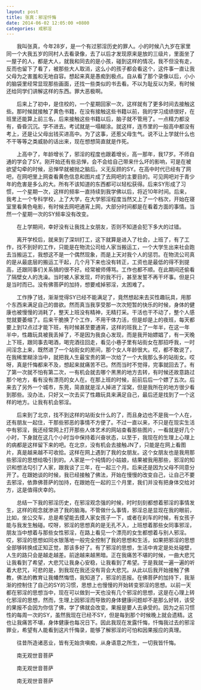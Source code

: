 ```yaml
---
layout: post
title: 张真：邪淫忏悔
date: 2014-06-02 12:05:00 +0800
categories: 戒邪淫
---
```


　　我叫张真，今年28岁，是一个有过邪淫历史的罪人。小的时候八九岁在家里同一个大我五岁的同村人去看录像，去了以后才发现原来是放的三级片，里面坐了一屋子的人，都是大人，就我和同去的是小孩，碰到这样的情况，我不但没有走，反而也留下了看了，被那些大人取消，这么小的孩子都会看这个，这件事一直让我父母为之害羞和无地自容。想起来真是愚痴到极点。自从看了那个录像以后，小小的脑袋里经常显现那些画面，还找一些类似的书去看。不以为耻反以为荣，有时候还给同学们讲解这样的东西。罪大恶极啊。
　　后来上了初中，是住校的，一个星期回家一次，这样就有了更多时间去接触这些。那时候就接触了黄色书籍，在没有接触这些书籍以前，我的学习成绩很好，在班里还能算上前三名，后来接触这些书籍以后，脑子就不管用了。一点精力都没有，昏昏沉沉。学不进去。考试就是一塌糊涂。就这样，连市里的一般高中都没有考上，还是让父母出钱买进高中。为了这事，还惹父母生气。说不让上学就什么也不干等等之类威胁的话出来，现在想想简直就是作死。
　　上高中了，年龄增长了，邪淫的程度也跟着增长，高一那年，我17岁。不师自通的学会了SY。刚开始还有些忌惮，会不会给自己带来什么坏的影响，可是在被欲望勾牵的时候，忌惮早就被抛之脑后。义无反顾的SY。在高中时代已经有了网吧，在网吧里上网查看黄色信息和图片成了去网吧的主要目的。可见网吧对于青少年的危害是多么的大。所有不该知道的东西都可以轻松获得。后来SY形成了习惯，一个星期一次，这样的频率一直持续到我学佛以后，将近10年时间。后来，我考上一个专科学校，上了大学，在大学邪淫程度当然又上了一个档次，开始在寝室里看黄色电影，有时候去网吧通宵上网，大部分时间都是在看着方面的事情。当然一个星期一次的SY频率没有改变。
　　在上学期间，幸好没有让我找上女朋友，否则不知道会犯下多大的过错。
　　离开学校后，就来到了深圳打工，这下就算是进入了社会，上班了，有了工作，找不到好的工作，只能是在物流公司给人家当搬运工，一个大学生出来社会跑去当搬运工，我想这不是一个偶然现象，而是上天对我个人的惩罚。在物流公司真的是从最底层的搬运工干起，几个月下来也没有转正，工资也是最低的得不到提高，还跟同事们关系搞的很不好。经常被师傅骂。工作也都不顺。在此期间还偷看了隔壁女人的洗澡。当时被人家发现，吓的我不行，甚至发誓不再干坏事。但是只是当时而已。没有佛菩萨的加持，想要戒掉邪淫，太困难了。
　　工作挣了钱，渐渐觉得SY已经不能满足了，竟然想起来去买性趣玩具，用那个东西来满足自己的兽欲。然而真当我享受那一次次短暂的快乐的时候，身体的健康也被慢慢的消耗了，整天上班没有精神，无精打采。干活也干不动了，整个人感觉就要萎缩了。后来干脆换了个工作，不用干体力活，但是却是上的夜班，每天都要上到12点过才能下班，有时候甚至要通宵，这样的班我上了一年半，在这一年半中，性趣玩具被我丢掉了，不是因为我良心发现，而是我开始嫖娼了，有一天晚上下班，跟同事去喝酒，喝完酒往回走，看见小巷子里有站街女在那招呼我，一时间淫念上来，既然进了一个站街女的房间，那个女人年龄很大。哎，都不敢说了，在我稀里糊涂当中，就把我人生最宝贵的第一次给了一个大我那么多的站街女。哎呀，真是忏悔都来不及，想起来就痛苦不已。然而当时不觉得，完事就回去了。有了第一次就不怕有第二次，一有机会就去哪个黑黑的地方去转，有时候还故意路过那个地方，看有没有漂亮的女人在。在那上班的时候，前前后后一个嫖了五次。后来去了另外一个城市，东莞，简直就是淫人掉进了淫窝，但是我所在的地方很少看到那些。没办法，只好又一次去买了性趣玩具来满足自己，最后还是找到了一个这样的地方。让我有机会邪淫。
　　后来到了北京，找不到这样的站街女什么的了，而且身边也不是我一个人在，还有朋友一起住，干那些邪恶的事情不方便了。不过一直以来，不只是在现实生活中有邪淫，我还经常网上打开那些人体艺术的网站查看那些图片，一看就是好几个小时，下身就在这几个小时当中保持着兴奋状态，以至于，我现在的生理上心理上的病都是这样留下来的吧。在北京，没有机会去接触JN了，只能是在网上看图片，真是越来越不可收拾。这样在网上遇到了我的女朋友。这个女朋友也是我用那些邪淫的思想给吸引到的。人家是一个纯情的小姑娘，结果被我用那些，邪淫的知识和想法勾引了人家，跟我谈了三年，在一起三个月。后来还是因为父母不同意分开了。在跟她谈的时候，我已经接触了佛法，开始在慢慢的改变自己，让自己不要去邪淫，依靠佛菩萨的加持，在跟她在一起的三个月里，我们并没有把身体交给对方，这是值得庆幸的。
　　总结一下我的邪淫历史，在邪淫观念强的时候，时时刻刻都想着邪淫的事情发生，这样的观念就渗进了我的脑海。不管做什么事情，邪淫总是显现在我的眼前，比如，坐公交车，总是希望能去摸人家女孩子一下，或者在刹车的时候，有女孩子能与我发生触碰。哎呀，邪淫的思想真的是无孔不入，上班想着那些女同事邪淫，朋友当中想着与那些女性邪淫，在路上看见一个漂亮的女生都想着与别人邪淫。哎，邪淫的思想如同水银落地一般完全控制了我的思想和生活，如果把邪淫的思想全部够转换成正知正觉，那该多好了。有了邪淫的思想，生活中肯定是处处碰壁，人生的路只会是越走越差。前途越来越黑暗。正在我痛苦不堪的时候，一曲大悲咒让我看到了希望，大悲咒让我身心安稳，让我看到了希望。于是我就一遍一遍的听着大悲咒，可悲的是，到我现在我还没有背会大悲咒。从此以后我开始接触了佛教，佛法的教育让我幡然悔悟，我知道了，邪淫的恶报。在佛菩萨的加持下，我渐渐的控制住了自己的SY的习惯，思想上也慢慢的开始转变邪淫的思想。以前一天都在邪淫的思想当中，现在可以做到一天也没有几个邪淫的思想，这是在心理上转化邪淫的思想，然而，生理上因邪淫而导致的身体健康问题却不是那么好转，该受的果报不会因为你信了佛，学了佛就会改变。果报是要人去承受的。因为之前习惯性的每周一次的SY，虽然我现在已经不SY，但是每到那个时候晚上就会遗精。这也让我痛苦不堪，身体健康也每况日下。因此我现在发露忏悔，忏悔我过去的邪淫罪业，希望有人能看到这片忏悔录，能够了解邪淫的可怕和因果报应的真理。
　　往昔所造诸恶业，皆有无始贪嗔痴，从身语意之所生，一切我皆忏悔。
　　南无观世音菩萨
　　南无观世音菩萨
　　南无观世音菩萨